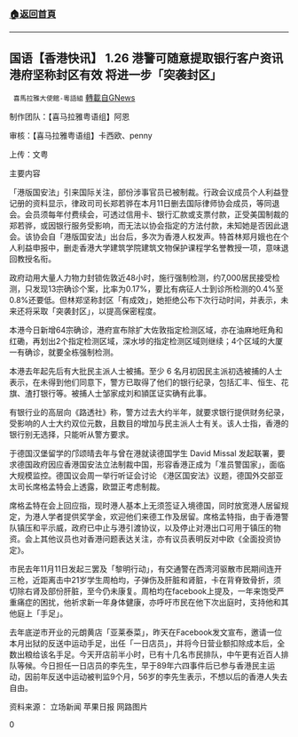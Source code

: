 ###  [:house:返回首頁](https://github.com/ourhimalayas/txt)
---

## 国语【香港快讯】 1.26 港警可随意提取银行客户资讯 港府坚称封区有效 将进一步「突袭封区」
` 喜馬拉雅大使館-粵語組` [轉載自GNews](https://gnews.org/zh-hans/816196/)

制作团队：【喜马拉雅粤语组】阿恩

审核：【喜马拉雅粤语组】卡西欧、penny

上传：文粤



主要内容

「港版国安法」引来国际关注，部份涉事官员已被制裁。行政会议成员个人利益登记册的资料显示，律政司司长郑若骅在本月11日删去国际律师协会成员，等同退会。会员须每年付费续会，可透过信用卡、银行汇款或支票付款，正受美国制裁的郑若骅，或因银行服务受影响，而无法以协会指定的方法付款，未知她是否因此退会。该协会自「港版国安法」出台后，多次为香港人权发声。特首林郑月娥也在个人利益申报中，删走香港大学建筑学院建筑文物保护课程学名誉教授一项，意味退回教授名衔。

政府动用大量人力物力封锁佐敦近48小时，施行强制检测，约7,000居民接受检测，只发现13宗确诊个案，比率为0.17%，要比有病征人士到诊所检测的0.4%至0.8%还要低。但林郑坚称封区「有成效」，她拒绝公布下次行动时间，并表示，未来还将采取「突袭封区」，以提高保密程度。

本港今日新增64宗确诊，港府宣布除扩大佐敦指定检测区域，亦在油麻地旺角和红磡，再划出2个指定检测区域，深水埗的指定检测区域则继续；4个区域的大厦一有确诊，就要全栋强制检测。

本港去年起先后有大批民主派人士被捕。至少 6 名月初因民主派初选被捕的人士表示，在未得到他们同意下，警方已取得了他们的银行纪录，包括汇丰、恒生、花旗、渣打银行等。被捕人士邹家成刘和頴匡证实确有此事。

有银行业的高层向《路透社》称，警方过去大约半年，就要求银行提供财务纪录，受影响的人士大约双位元数，且数目的增加与民主派人士有关。该人士指，香港的银行别无选择，只能听从警方要求。

于德国汉堡留学的邝颂晴去年与曾在港就读德国学生 David Missal 发起联署，要求德国政府因应香港国安法立法制裁中国，形容香港正成为「准员警国家」，面临大规模监控。德国议会周一举行听证会讨论 《港区国安法》议题，德国外交部亚太司长席格孟特会上透露，欧盟正考虑制裁。

席格孟特在会上回应指，现时港人基本上无须签证入境德国，同时放宽港人居留规定，为港人学者提供奖学金，欢迎他们来德工作及居留。席格孟特指，由于香港警队镇压和平示威，政府已中止与港引渡协议，以及停止对港出口可用于镇压的物资。会上其他议员也对香港问题表达关注，亦有议员表明反对中欧《全面投资协定》。

市民去年11月11日发起三罢及「黎明行动」，有交通警在西湾河驱散市民期间连开三枪，近距离击中21岁学生周柏均，子弹伤及肝脏和肾脏，卡在背脊致骨折，须切除右肾及部份肝脏，至今仍未康复。周柏均在facebook上提及，一年来饱受严重痛症的困扰，他祈求新一年身体健康，亦呼吁市民在他下次出庭时，支持他和其他庭上「手足」。

去年底逆巿开业的元朗黄店「亚莱泰菜」，昨天在Facebook发文宣布，邀请一位本月出狱的反送中运动手足，出任「一日店员」，并将今日营业额扣除成本后，全数出粮给该名手足。今天开店前半小时，已有十几名巿民排队，中午更有近百人排队等候。今日担任一日店员的李先生，早于89年六四事件后已参与香港民主运动，因前年反送中运动被判监9个月，56岁的李先生表示，不想以后的香港人失去自由。

资料来源： 立场新闻 苹果日报 网路图片

0
